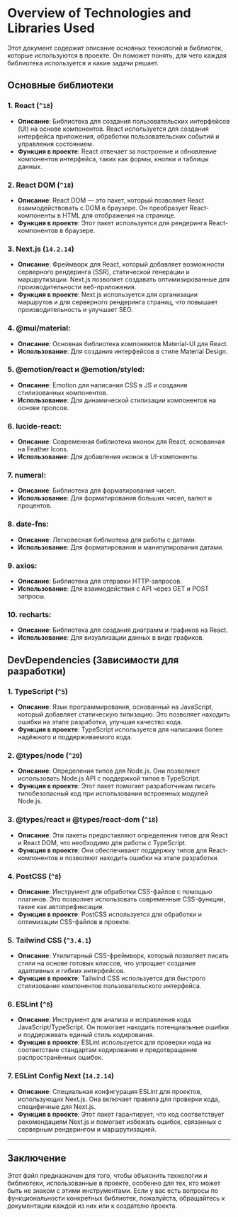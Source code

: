 # Overview of Technologies and Libraries Used

Этот документ содержит описание основных технологий и библиотек, которые используются в проекте. Он поможет понять, для чего каждая библиотека используется и какие задачи решает.

## Основные библиотеки

### 1. **React** (`^18`)
- **Описание**: Библиотека для создания пользовательских интерфейсов (UI) на основе компонентов. React используется для создания интерфейса приложения, обработки пользовательских событий и управления состоянием.
- **Функция в проекте**: React отвечает за построение и обновление компонентов интерфейса, таких как формы, кнопки и таблицы данных.

### 2. **React DOM** (`^18`)
- **Описание**: React DOM — это пакет, который позволяет React взаимодействовать с DOM в браузере. Он преобразует React-компоненты в HTML для отображения на странице.
- **Функция в проекте**: Этот пакет используется для рендеринга React-компонентов в браузере.

### 3. **Next.js** (`14.2.14`)
- **Описание**: Фреймворк для React, который добавляет возможности серверного рендеринга (SSR), статической генерации и маршрутизации. Next.js позволяет создавать оптимизированные для производительности веб-приложения.
- **Функция в проекте**: Next.js используется для организации маршрутов и для серверного рендеринга страниц, что повышает производительность и улучшает SEO.

### 4. @mui/material:
- **Описание**: Основная библиотека компонентов Material-UI для React.
- **Использование**: Для создания интерфейсов в стиле Material Design.

### 5. @emotion/react и @emotion/styled:
- **Описание**: Emotion для написания CSS в JS и создания стилизованных компонентов.
- **Использование**: Для динамической стилизации компонентов на основе пропсов.

### 6. lucide-react:
- **Описание**: Современная библиотека иконок для React, основанная на Feather Icons.
- **Использование**: Для добавления иконок в UI-компоненты.

### 7. numeral:
- **Описание**: Библиотека для форматирования чисел.
- **Использование**: Для форматирования больших чисел, валют и процентов.

### 8. date-fns:
- **Описание**: Легковесная библиотека для работы с датами.
- **Использование**: Для форматирования и манипулирования датами.

### 9. axios:
- **Описание**: Библиотека для отправки HTTP-запросов.
- **Использование**: Для взаимодействия с API через GET и POST запросы.

### 10. recharts:
- **Описание**: Библиотека для создания диаграмм и графиков на React.
- **Использование**: Для визуализации данных в виде графиков.


## DevDependencies (Зависимости для разработки)

### 1. **TypeScript** (`^5`)
- **Описание**: Язык программирования, основанный на JavaScript, который добавляет статическую типизацию. Это позволяет находить ошибки на этапе разработки, улучшая качество кода.
- **Функция в проекте**: TypeScript используется для написания более надёжного и поддерживаемого кода.

### 2. **@types/node** (`^20`)
- **Описание**: Определения типов для Node.js. Они позволяют использовать Node.js API с поддержкой типов в TypeScript.
- **Функция в проекте**: Этот пакет помогает разработчикам писать типобезопасный код при использовании встроенных модулей Node.js.

### 3. **@types/react** и **@types/react-dom** (`^18`)
- **Описание**: Эти пакеты предоставляют определения типов для React и React DOM, что необходимо для работы с TypeScript.
- **Функция в проекте**: Они обеспечивают поддержку типов для React-компонентов и позволяют находить ошибки на этапе разработки.

### 4. **PostCSS** (`^8`)
- **Описание**: Инструмент для обработки CSS-файлов с помощью плагинов. Это позволяет использовать современные CSS-функции, такие как автопрефиксация.
- **Функция в проекте**: PostCSS используется для обработки и оптимизации CSS-файлов в проекте.

### 5. **Tailwind CSS** (`^3.4.1`)
- **Описание**: Утилитарный CSS-фреймворк, который позволяет писать стили на основе готовых классов, что упрощает создание адаптивных и гибких интерфейсов.
- **Функция в проекте**: Tailwind CSS используется для быстрого стилизования компонентов пользовательского интерфейса.

### 6. **ESLint** (`^8`)
- **Описание**: Инструмент для анализа и исправления кода JavaScript/TypeScript. Он помогает находить потенциальные ошибки и поддерживать единый стиль кодирования.
- **Функция в проекте**: ESLint используется для проверки кода на соответствие стандартам кодирования и предотвращения распространённых ошибок.

### 7. **ESLint Config Next** (`14.2.14`)
- **Описание**: Специальная конфигурация ESLint для проектов, использующих Next.js. Она включает правила для проверки кода, специфичные для Next.js.
- **Функция в проекте**: Этот пакет гарантирует, что код соответствует рекомендациям Next.js и помогает избежать ошибок, связанных с серверным рендерингом и маршрутизацией.

---

## Заключение

Этот файл предназначен для того, чтобы объяснить технологии и библиотеки, использованные в проекте, особенно для тех, кто может быть не знаком с этими инструментами. Если у вас есть вопросы по функциональности конкретных библиотек, пожалуйста, обращайтесь к документации каждой из них или к создателю проекта.
